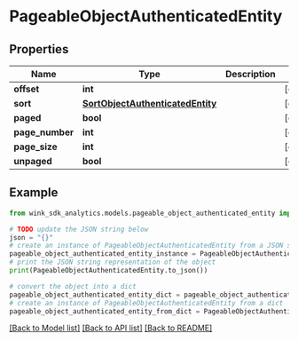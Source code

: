 # PageableObjectAuthenticatedEntity


## Properties

Name | Type | Description | Notes
------------ | ------------- | ------------- | -------------
**offset** | **int** |  | [optional] 
**sort** | [**SortObjectAuthenticatedEntity**](SortObjectAuthenticatedEntity.md) |  | [optional] 
**paged** | **bool** |  | [optional] 
**page_number** | **int** |  | [optional] 
**page_size** | **int** |  | [optional] 
**unpaged** | **bool** |  | [optional] 

## Example

```python
from wink_sdk_analytics.models.pageable_object_authenticated_entity import PageableObjectAuthenticatedEntity

# TODO update the JSON string below
json = "{}"
# create an instance of PageableObjectAuthenticatedEntity from a JSON string
pageable_object_authenticated_entity_instance = PageableObjectAuthenticatedEntity.from_json(json)
# print the JSON string representation of the object
print(PageableObjectAuthenticatedEntity.to_json())

# convert the object into a dict
pageable_object_authenticated_entity_dict = pageable_object_authenticated_entity_instance.to_dict()
# create an instance of PageableObjectAuthenticatedEntity from a dict
pageable_object_authenticated_entity_from_dict = PageableObjectAuthenticatedEntity.from_dict(pageable_object_authenticated_entity_dict)
```
[[Back to Model list]](../README.md#documentation-for-models) [[Back to API list]](../README.md#documentation-for-api-endpoints) [[Back to README]](../README.md)


